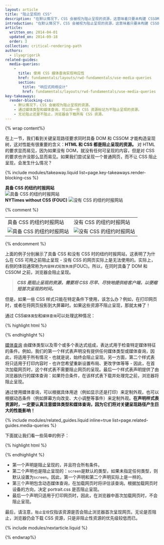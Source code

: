 ```yaml
---
layout: article
title: "阻止呈现的 CSS"
description: "在默认情况下，CSS 会被视为阻止呈现的资源，这意味着只要未构建 CSSOM，即使已经处理的内容，浏览器也不会进行呈现。一定要保持 CSS 简洁，尽快提供 CSS，并使用媒体类型和媒体查询来解除对呈现的阻止。"
introduction: "在默认情况下，CSS 会被视为阻止呈现的资源，这意味着只要未构建 CSSOM，即使已经处理的内容，浏览器也不会进行呈现。一定要保持 CSS 简洁，尽快提供 CSS，并使用媒体类型和媒体查询来解除对呈现的阻止。"
article:
  written_on: 2014-04-01
  updated_on: 2014-09-18
  order: 3
collection: critical-rendering-path
authors:
  - ilyagrigorik
related-guides:
  media-queries:
    -
      title: 使用 CSS 媒体查询实现响应性
      href: fundamentals/layouts/rwd-fundamentals/use-media-queries
      section:
        title: "响应式网络设计"
        href: fundamentals/layouts/rwd-fundamentals/use-media-queries
key-takeaways:
  render-blocking-css:
    - 默认情况下，CSS 会被视为阻止呈现的资源。
    - 通过媒体类型和媒体查询，可以将一些 CSS 资源标记为不阻止呈现的资源。
    - 无论阻止还是不阻止，浏览器会下载所有 CSS 资源。
---
```


{% wrap content%}

<style>
  img, video, object {
    max-width: 100%;
  }

  img.center {
    display: block;
    margin-left: auto;
    margin-right: auto;
  }
</style>


在上一节，我们看到关键呈现路径要求同时具备 DOM 和 CSSOM 才能构造呈现树，这对性能有很重要的含义：**HTML 和 CSS 都是阻止呈现的资源。** 对 HTML 的要求显而易见，因为如果没有 DOM，就没有任何可呈现的内容，但是对 CSS 的要求也许没那么显而易见。如果我们尝试呈现一个普通网页，而不让 CSS 阻止呈现，会发生什么情况？

{% include modules/takeaway.liquid list=page.key-takeaways.render-blocking-css %}

<div class="clear">
  <div class="g--half">
    <b>具备 CSS 的纽约时报网站</b>
    <img class="center" src="images/nytimes-css-device.png" alt="具备 CSS 的纽约时报网站">

  </div>

  <div class="g--half g--last">
    <b>NYTimes without CSS (FOUC)</b>
    <img src="images/nytimes-nocss-device.png" alt="没有 CSS 的纽约时报网站">

  </div>
</div>

{% comment %}
<table>
<tr>
<td>具备 CSS 的纽约时报网站</td>
<td>没有 CSS 的纽约时报网站</td>
</tr>
<tr>
<td><img src="images/nytimes-css-device.png" alt="具备 CSS 的纽约时报网站" class="center"></td>
<td><img src="images/nytimes-nocss-device.png" alt="没有 CSS 的纽约时报网站" class="center"></td>
</tr>
</table>
{% endcomment %}

上面的例子分别展示了具备 CSS 和没有 CSS 时的纽约时报网站，这表明了为什么在 CSS 可用之前阻止呈现 - 没有 CSS 的网页实际上是无法使用的。实际上，右侧的体验通常称为`内容样式短暂失效`(FOUC)。所以，在同时具备了 DOM 和 CSSOM 之前，浏览器会阻止呈现。

> **_CSS 是阻止呈现的资源，需要将 CSS 尽早、尽快地提供给客户端，以便缩短首次呈现的时间。_**

但是，如果一些 CSS 样式只能在特定条件下使用，该怎么办？例如，在打印网页时，或者在将网页投影到大屏幕时。如果这些资源不阻止呈现，那就太棒了！

通过 CSS`媒体类型`和`媒体查询`可以处理这种情况：

{% highlight html %}
<link href="style.css" rel="stylesheet">
<link href="print.css" rel="stylesheet" media="print">
<link href="other.css" rel="stylesheet" media="(min-width: 40em)">
{% endhighlight %}

[媒体查询]({{site.fundamentals}}/layouts/rwd-fundamentals/use-media-queries.html) 由媒体类型以及零个或多个表达式组成，表达式用于检查特定媒体特征的条件。例如，我们的第一个样式表声明没有提供任何媒体类型或媒体查询，因此，将适用于所有情况 - 也就是说，始终会阻止呈现。另一方面，第二个样式表将只适用于打印内容时 - 也许您希望重新设置布局、更改字体等等 - 因此，在首次加载网页时，这个样式表不需要阻止网页的呈现。最后一个样式表声明提供了由浏览器执行的媒体查询：如果符合条件，在该样式表下载并处理完之前，浏览器将阻止呈现。

通过使用媒体查询，可以根据具体用途（例如显示还是打印）来定制外观，也可以根据动态条件（例如屏幕方向改变、大小调整等事件）来定制外观。**在声明样式表资源时，一定要认真注意媒体类型和媒体查询，因为它们将对关键呈现路径产生巨大的性能影响！**

{% include modules/related_guides.liquid inline=true list=page.related-guides.media-queries %}

下面就让我们看一些简单的例子：

{% highlight html %}
<link href="style.css"    rel="stylesheet">
<link href="style.css"    rel="stylesheet" media="screen">
<link href="portrait.css" rel="stylesheet" media="orientation:portrait">
<link href="print.css"    rel="stylesheet" media="print">
{% endhighlight %}

* 第一个声明是阻止呈现的，并且符合所有条件。
* 第二个声明也是阻止呈现的：`screen`是默认的类型，如果未指定任何类型，则默认设置为`screen`。因此，第一个声明和第二个声明实际上是一样的。
* 第三个声明包含动态媒体查询，在加载网页时将评估该查询。根据加载网页时设备的方向，决定 portrait.css 是否阻止呈现。
* 最后一个声明只适用于打印网页时，因此，在浏览器中首次加载网页时，不会阻止呈现。

最后，请注意，`阻止呈现`仅指该资源是否会阻止浏览器首次呈现网页。无论是否阻止，浏览器仍会下载 CSS 资源，只是非阻止性资源的优先级较低而已。

{% include modules/nextarticle.liquid %}

{% endwrap%}

